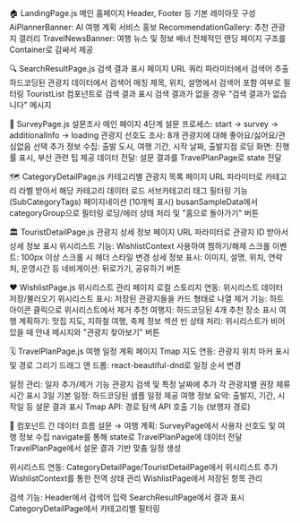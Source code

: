 🏠 LandingPage.js
메인 홈페이지
Header, Footer 등 기본 레이아웃 구성
AiPlannerBanner: AI 여행 계획 서비스 홍보
RecommendationGallery: 추천 관광지 갤러리
TravelNewsBanner: 여행 뉴스 및 정보 배너
전체적인 랜딩 페이지 구조를 Container로 감싸서 제공

🔍 SearchResultPage.js
검색 결과 표시 페이지
URL 쿼리 파라미터에서 검색어 추출
하드코딩된 관광지 데이터에서 검색어 매칭
제목, 위치, 설명에서 검색어 포함 여부로 필터링
TouristList 컴포넌트로 검색 결과 표시
검색 결과가 없을 경우 "검색 결과가 없습니다" 메시지

📝 SurveyPage.js
설문조사 메인 페이지
4단계 설문 프로세스: start → survey → additionalInfo → loading
관광지 선호도 조사: 8개 관광지에 대해 좋아요/싫어요/관심없음 선택
추가 정보 수집: 출발 도시, 여행 기간, 시작 날짜, 출발지점
로딩 화면: 진행률 표시, 부산 관련 팁 제공
데이터 전달: 설문 결과를 TravelPlanPage로 state 전달

🗺️ CategoryDetailPage.js
카테고리별 관광지 목록 페이지
URL 파라미터로 카테고리 라벨 받아서 해당 카테고리 데이터 로드
서브카테고리 태그 필터링 기능 (SubCategoryTags)
페이지네이션 (10개씩 표시)
busanSampleData에서 categoryGroup으로 필터링
로딩/에러 상태 처리 및 "홈으로 돌아가기" 버튼

🏛️ TouristDetailPage.js
관광지 상세 정보 페이지
URL 파라미터로 관광지 ID 받아서 상세 정보 표시
위시리스트 기능: WishlistContext 사용하여 찜하기/해제
스크롤 이벤트: 100px 이상 스크롤 시 헤더 스타일 변경
상세 정보 표시: 이미지, 설명, 위치, 연락처, 운영시간 등
네비게이션: 뒤로가기, 공유하기 버튼

❤️ WishlistPage.js
위시리스트 관리 페이지
로컬 스토리지 연동: 위시리스트 데이터 저장/불러오기
위시리스트 표시: 저장된 관광지들을 카드 형태로 나열
제거 기능: 하트 아이콘 클릭으로 위시리스트에서 제거
추천 여행지: 하드코딩된 4개 추천 장소 표시
여행 계획하기: 맛집 지도, 지하철 여행, 축제 정보 섹션
빈 상태 처리: 위시리스트가 비어있을 때 안내 메시지와 "관광지 찾아보기" 버튼

🗓️ TravelPlanPage.js
여행 일정 계획 페이지
Tmap 지도 연동: 관광지 위치 마커 표시 및 경로 그리기
드래그 앤 드롭: react-beautiful-dnd로 일정 순서 변경

일정 관리:
일자 추가/제거 기능
관광지 검색 및 특정 날짜에 추가
각 관광지별 권장 체류시간 표시
3일 기본 일정: 하드코딩된 샘플 일정 제공
여행 정보 요약: 출발지, 기간, 시작일 등 설문 결과 표시
Tmap API: 경로 탐색 API 호출 기능 (보행자 경로)

🔄 컴포넌트 간 데이터 흐름
설문 → 여행 계획:
SurveyPage에서 사용자 선호도 및 여행 정보 수집
navigate를 통해 state로 TravelPlanPage에 데이터 전달
TravelPlanPage에서 설문 결과 기반 맞춤 일정 생성

위시리스트 연동:
CategoryDetailPage/TouristDetailPage에서 위시리스트 추가
WishlistContext를 통한 전역 상태 관리
WishlistPage에서 저장된 항목 관리

검색 기능:
Header에서 검색어 입력
SearchResultPage에서 결과 표시
CategoryDetailPage에서 카테고리별 필터링